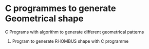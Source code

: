 # C programmes to generate Geometrical shape 
C Programs with algorithm to generate different geometrical patterns 
1. Program to generate RHOMBUS shape with C programme

